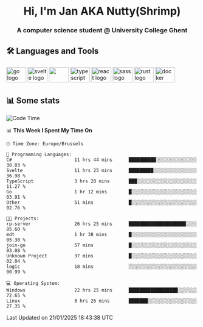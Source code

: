 <h1 align="center">Hi, I'm Jan AKA Nutty(Shrimp)</h1>
<h3 align="center">A computer science student @ University College Ghent</h3>

<h2 align="left">🛠️ Languages and Tools</h2>

###

<div align="left">
  <img src="https://cdn.jsdelivr.net/gh/devicons/devicon/icons/go/go-original.svg" height="40" width="52" alt="go logo"  />
  <img src="https://cdn.jsdelivr.net/gh/devicons/devicon@latest/icons/svelte/svelte-original.svg"  height="40" width="52" alt="svelte logo" />
  <img src="https://cdn.jsdelivr.net/gh/devicons/devicon@latest/icons/tailwindcss/tailwindcss-original.svg" height="40" width="52" />
  <img src="https://cdn.jsdelivr.net/gh/devicons/devicon/icons/typescript/typescript-original.svg" height="40" width="52" alt="typescript logo"  />
  <img src="https://cdn.jsdelivr.net/gh/devicons/devicon/icons/react/react-original.svg" height="40" width="52" alt="react logo"  />
  <img src="https://cdn.jsdelivr.net/gh/devicons/devicon/icons/sass/sass-original.svg" height="40" width="52" alt="sass logo"  />
  <img src="https://cdn.jsdelivr.net/gh/devicons/devicon@latest/icons/rust/rust-original.svg" height="40" width="52" alt="rust logo" />
  <img src="https://cdn.jsdelivr.net/gh/devicons/devicon/icons/docker/docker-original.svg" height="40" width="52" alt="docker logo"  />
</div>

<h2>📊 Some stats</h2>

<!--START_SECTION:waka-->
![Code Time](http://img.shields.io/badge/Code%20Time-5%2C563%20hrs%202%20mins-blue)

📊 **This Week I Spent My Time On** 

```text
🕑︎ Time Zone: Europe/Brussels

💬 Programming Languages: 
C#                       11 hrs 44 mins      ██████████░░░░░░░░░░░░░░░   38.03 % 
Svelte                   11 hrs 25 mins      █████████░░░░░░░░░░░░░░░░   36.98 % 
TypeScript               3 hrs 28 mins       ███░░░░░░░░░░░░░░░░░░░░░░   11.27 % 
Go                       1 hr 12 mins        █░░░░░░░░░░░░░░░░░░░░░░░░   03.91 % 
Other                    51 mins             █░░░░░░░░░░░░░░░░░░░░░░░░   02.76 % 

🐱‍💻 Projects: 
rp-server                26 hrs 25 mins      █████████████████████░░░░   85.60 % 
mdt                      1 hr 38 mins        █░░░░░░░░░░░░░░░░░░░░░░░░   05.30 % 
join-go                  57 mins             █░░░░░░░░░░░░░░░░░░░░░░░░   03.08 % 
Unknown Project          37 mins             █░░░░░░░░░░░░░░░░░░░░░░░░   02.04 % 
logic                    18 mins             ░░░░░░░░░░░░░░░░░░░░░░░░░   00.99 % 

💻 Operating System: 
Windows                  22 hrs 25 mins      ██████████████████░░░░░░░   72.65 % 
Linux                    8 hrs 26 mins       ███████░░░░░░░░░░░░░░░░░░   27.35 % 
```


 Last Updated on 21/01/2025 18:43:38 UTC
<!--END_SECTION:waka-->
